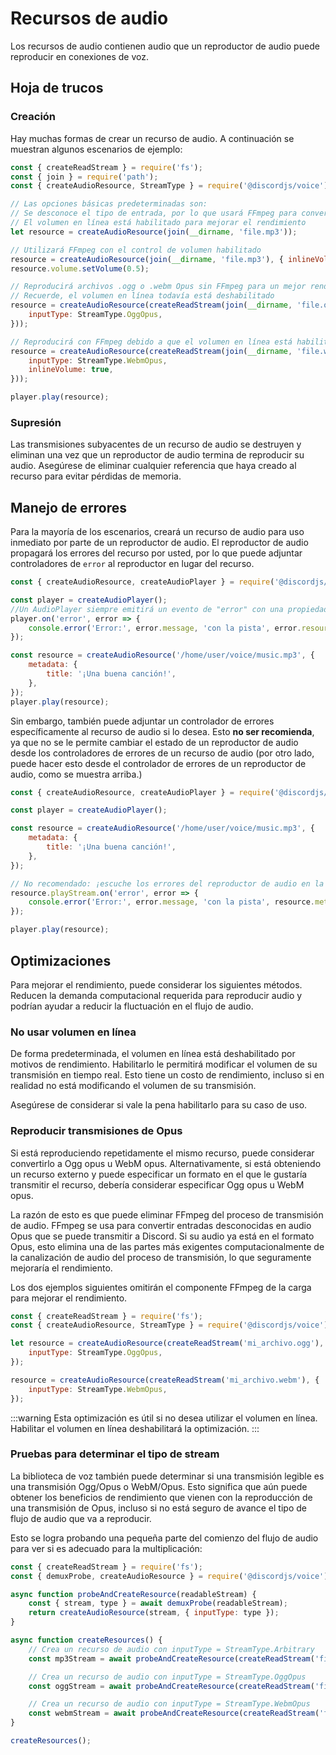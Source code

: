 # Recursos de audio

Los recursos de audio contienen audio que un reproductor de audio puede reproducir en conexiones de voz.

## Hoja de trucos

### Creación

Hay muchas formas de crear un recurso de audio. A continuación se muestran algunos escenarios de ejemplo:

```js
const { createReadStream } = require('fs');
const { join } = require('path');
const { createAudioResource, StreamType } = require('@discordjs/voice');

// Las opciones básicas predeterminadas son:
// Se desconoce el tipo de entrada, por lo que usará FFmpeg para convertir a Opus bajo cubierta
// El volumen en línea está habilitado para mejorar el rendimiento
let resource = createAudioResource(join(__dirname, 'file.mp3'));

// Utilizará FFmpeg con el control de volumen habilitado
resource = createAudioResource(join(__dirname, 'file.mp3'), { inlineVolume: true });
resource.volume.setVolume(0.5);

// Reproducirá archivos .ogg o .webm Opus sin FFmpeg para un mejor rendimiento
// Recuerde, el volumen en línea todavía está deshabilitado
resource = createAudioResource(createReadStream(join(__dirname, 'file.ogg'), {
	inputType: StreamType.OggOpus,
}));

// Reproducirá con FFmpeg debido a que el volumen en línea está habilitado.
resource = createAudioResource(createReadStream(join(__dirname, 'file.webm'), {
	inputType: StreamType.WebmOpus,
	inlineVolume: true,
}));

player.play(resource);
```

### Supresión

Las transmisiones subyacentes de un recurso de audio se destruyen y eliminan una vez que un reproductor de audio termina de reproducir su audio. Asegúrese de eliminar cualquier referencia que haya creado al recurso para evitar pérdidas de memoria.

## Manejo de errores

Para la mayoría de los escenarios, creará un recurso de audio para uso inmediato por parte de un reproductor de audio. El reproductor de audio propagará los errores del recurso por usted, por lo que puede adjuntar controladores de `error` al reproductor en lugar del recurso.

```js
const { createAudioResource, createAudioPlayer } = require('@discordjs/voice');

const player = createAudioPlayer();
//Un AudioPlayer siempre emitirá un evento de "error" con una propiedad .resource
player.on('error', error => {
	console.error('Error:', error.message, 'con la pista', error.resource.metadata.title);
});

const resource = createAudioResource('/home/user/voice/music.mp3', {
	metadata: {
		title: '¡Una buena canción!',
	},
});
player.play(resource);
```

Sin embargo, también puede adjuntar un controlador de errores específicamente al recurso de audio si lo desea. Esto **no ser recomienda**, ya que no se le permite cambiar el estado de un reproductor de audio desde los controladores de errores de un recurso de audio (por otro lado, puede hacer esto desde el controlador de errores de un reproductor de audio, como se muestra arriba.)

```js
const { createAudioResource, createAudioPlayer } = require('@discordjs/voice');

const player = createAudioPlayer();

const resource = createAudioResource('/home/user/voice/music.mp3', {
	metadata: {
		title: '¡Una buena canción!',
	},
});

// No recomendado: ¡escuche los errores del reproductor de audio en la mayoría de los casos de uso!
resource.playStream.on('error', error => {
	console.error('Error:', error.message, 'con la pista', resource.metadata.title);
});

player.play(resource);
```

## Optimizaciones

Para mejorar el rendimiento, puede considerar los siguientes métodos. Reducen la demanda computacional requerida para reproducir audio y podrían ayudar a reducir la fluctuación en el flujo de audio.

### No usar volumen en línea

De forma predeterminada, el volumen en línea está deshabilitado por motivos de rendimiento. Habilitarlo le permitirá modificar el volumen de su transmisión en tiempo real. Esto tiene un costo de rendimiento, incluso si en realidad no está modificando el volumen de su transmisión.

Asegúrese de considerar si vale la pena habilitarlo para su caso de uso.

### Reproducir transmisiones de Opus

Si está reproduciendo repetidamente el mismo recurso, puede considerar convertirlo a Ogg opus u WebM opus. Alternativamente, si está obteniendo un recurso externo y puede especificar un formato en el que le gustaría transmitir el recurso, debería considerar especificar Ogg opus u WebM opus.

La razón de esto es que puede eliminar FFmpeg del proceso de transmisión de audio. FFmpeg se usa para convertir entradas desconocidas en audio Opus que se puede transmitir a Discord. Si su audio ya está en el formato Opus, esto elimina una de las partes más exigentes computacionalmente de la canalización de audio del proceso de transmisión, lo que seguramente mejoraría el rendimiento.

Los dos ejemplos siguientes omitirán el componente FFmpeg de la carga para mejorar el rendimiento.

```js
const { createReadStream } = require('fs');
const { createAudioResource, StreamType } = require('@discordjs/voice');

let resource = createAudioResource(createReadStream('mi_archivo.ogg'), {
	inputType: StreamType.OggOpus,
});

resource = createAudioResource(createReadStream('mi_archivo.webm'), {
	inputType: StreamType.WebmOpus,
});
```

:::warning
Esta optimización es útil si no desea utilizar el volumen en línea. Habilitar el volumen en línea deshabilitará la optimización.
:::

### Pruebas para determinar el tipo de stream

La biblioteca de voz también puede determinar si una transmisión legible es una transmisión Ogg/Opus o WebM/Opus. Esto significa que aún puede obtener los beneficios de rendimiento que vienen con la reproducción de una transmisión de Opus, incluso si no está seguro de avance el tipo de flujo de audio que va a reproducir.

Esto se logra probando una pequeña parte del comienzo del flujo de audio para ver si es adecuado para la multiplicación:

```js
const { createReadStream } = require('fs');
const { demuxProbe, createAudioResource } = require('@discordjs/voice');

async function probeAndCreateResource(readableStream) {
	const { stream, type } = await demuxProbe(readableStream);
	return createAudioResource(stream, { inputType: type });
}

async function createResources() {
	// Crea un recurso de audio con inputType = StreamType.Arbitrary
	const mp3Stream = await probeAndCreateResource(createReadStream('file.mp3'));

	// Crea un recurso de audio con inputType = StreamType.OggOpus
	const oggStream = await probeAndCreateResource(createReadStream('file.ogg'));

	// Crea un recurso de audio con inputType = StreamType.WebmOpus
	const webmStream = await probeAndCreateResource(createReadStream('file.webm'));
}

createResources();
```
